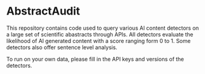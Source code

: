 # AbstractAudit

This repository contains code used to query various AI content detectors on a large set of scientific abastracts through APIs. All detectors evaluate the likelihood of AI generated content with a score ranging form 0 to 1. Some detectors also offer sentence level analysis.

To run on your own data, please fill in the API keys and versions of the detectors.

